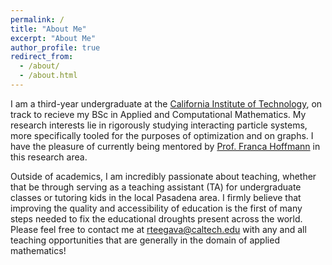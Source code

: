 ```yaml
---
permalink: /
title: "About Me"
excerpt: "About Me"
author_profile: true
redirect_from: 
  - /about/
  - /about.html
---
```



I am a third-year undergraduate at the [California Institute of Technology](https://www.caltech.edu), on track to recieve my BSc in Applied and Computational Mathematics. My research interests lie in rigorously studying interacting particle systems, more specifically tooled for the purposes of optimization and on graphs. I have the pleasure of currently being mentored by [Prof. Franca Hoffmann](https://francahoffmann.com) in this research area.

Outside of academics, I am incredibly passionate about teaching, whether that be through serving as a teaching assistant (TA) for undergraduate classes or tutoring kids in the local Pasadena area. I firmly believe that improving the quality and accessibility of education is the first of many steps needed to fix the educational droughts present across the world. Please feel free to contact me at [rteegava@caltech.edu](mailto:rteegava@caltech.edu) with any and all teaching opportunities that are generally in the domain of applied mathematics! 






